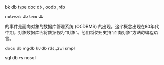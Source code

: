 bk db type doc db , oodb ,rdb

network db
tree db

的事件是面向对象的数据库管理系统 (OODBMS) 的出现。这个概念出现在80年代中期。对象数据库会将数据视为“对象”。他们将使用支持“面向对象”方法的编程语言。


docu db mgdb
kv db rds,,zwi smpl


sql db vs nosql
